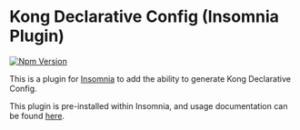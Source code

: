 # Kong Declarative Config (Insomnia Plugin)

[![Npm Version](https://img.shields.io/npm/v/insomnia-plugin-kong-declarative-config.svg)](https://www.npmjs.com/package/insomnia-plugin-kong-declarative-config)

This is a plugin for [Insomnia](https://insomnia.rest) to add the ability to generate Kong Declarative Config.

This plugin is pre-installed within Insomnia, and usage documentation can be found [here](https://docs.insomnia.rest/insomnia/declarative-config).
